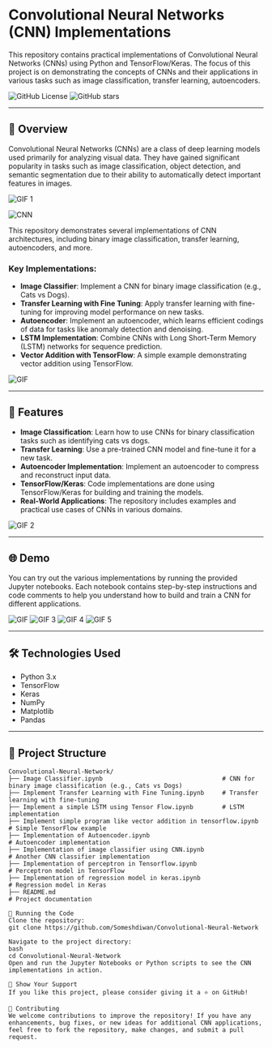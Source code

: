 # Convolutional Neural Networks (CNN) Implementations

This repository contains practical implementations of Convolutional Neural Networks (CNNs) using Python and TensorFlow/Keras. 
The focus of this project is on demonstrating the concepts of CNNs and their applications in various tasks such as image classification, transfer learning, autoencoders.

![GitHub License](https://img.shields.io/github/license/Someshdiwan/Convolutional-Neural-Network)
![GitHub stars](https://img.shields.io/github/stars/Someshdiwan/Convolutional-Neural-Network)

---

## 🚀 Overview

Convolutional Neural Networks (CNNs) are a class of deep learning models used primarily for analyzing visual data. 
They have gained significant popularity in tasks such as image classification, object detection, and semantic segmentation due to their ability to automatically detect important features in images.

![GIF 1](https://drive.google.com/uc?export=view&id=11uHVHsydhuL5xAjfmny6lF8sqeuKL9nf)

![CNN](https://drive.google.com/uc?export=view&id=1E8O4DW6lX5BmXezyvguuis3YWMy4B0II)


This repository demonstrates several implementations of CNN architectures, including binary image classification, transfer learning, autoencoders, and more.

### Key Implementations:

- **Image Classifier**: Implement a CNN for binary image classification (e.g., Cats vs Dogs).
- **Transfer Learning with Fine Tuning**: Apply transfer learning with fine-tuning for improving model performance on new tasks.
- **Autoencoder**: Implement an autoencoder, which learns efficient codings of data for tasks like anomaly detection and denoising.
- **LSTM Implementation**: Combine CNNs with Long Short-Term Memory (LSTM) networks for sequence prediction.
- **Vector Addition with TensorFlow**: A simple example demonstrating vector addition using TensorFlow.

![GIF](https://drive.google.com/uc?export=view&id=1l7Ep-n-7Q31WftmWonDcFAFPmMcwbAMQ)

---

## 🔧 Features

- **Image Classification**: Learn how to use CNNs for binary classification tasks such as identifying cats vs dogs.
- **Transfer Learning**: Use a pre-trained CNN model and fine-tune it for a new task.
- **Autoencoder Implementation**: Implement an autoencoder to compress and reconstruct input data.
- **TensorFlow/Keras**: Code implementations are done using TensorFlow/Keras for building and training the models.
- **Real-World Applications**: The repository includes examples and practical use cases of CNNs in various domains.

![GIF 2](https://drive.google.com/uc?export=view&id=1ZfXNqxQVnM3i7tcARzk2yxBd4SiJ30BL)

---

## 🌐 Demo

You can try out the various implementations by running the provided Jupyter notebooks. Each notebook contains step-by-step instructions and code comments to help you understand how to build and train a CNN for different applications.

![GIF](https://drive.google.com/uc?export=view&id=1mwEkuelDy13k6AIFVpqeQBz_4fJgOczK)
![GIF 3](https://drive.google.com/uc?export=view&id=1YtXirl9tzdGkU2RoLb3YR3_81Bq6QR-n)
![GIF 4](https://drive.google.com/uc?export=view&id=1jUS7U7lG-6GzvLd4daEsIYVzenaRnN03)
![GIF 5](https://drive.google.com/uc?export=view&id=1CSNvUbVr40O4G_OIC0-TZ5Z-Seo4EKwO)

---

## 🛠️ Technologies Used

- Python 3.x
- TensorFlow
- Keras
- NumPy
- Matplotlib
- Pandas

---

## 📂 Project Structure

```plaintext
Convolutional-Neural-Network/
├── Image Classifier.ipynb                                 # CNN for binary image classification (e.g., Cats vs Dogs)
├── Implement Transfer Learning with Fine Tuning.ipynb     # Transfer learning with fine-tuning
├── Implement a simple LSTM using Tensor Flow.ipynb        # LSTM implementation
├── Implement simple program like vector addition in tensorflow.ipynb  # Simple TensorFlow example
├── Implementation of Autoencoder.ipynb                                # Autoencoder implementation
├── Implementation of image classifier using CNN.ipynb                 # Another CNN classifier implementation
├── Implementation of perceptron in Tensorflow.ipynb                   # Perceptron model in TensorFlow
├── Implementation of regression model in keras.ipynb                  # Regression model in Keras
├── README.md                                                          # Project documentation
```
```
🚀 Running the Code
Clone the repository:
git clone https://github.com/Someshdiwan/Convolutional-Neural-Network

Navigate to the project directory:
bash
cd Convolutional-Neural-Network
Open and run the Jupyter Notebooks or Python scripts to see the CNN implementations in action.

🌟 Show Your Support
If you like this project, please consider giving it a ⭐ on GitHub!

🤝 Contributing
We welcome contributions to improve the repository! If you have any enhancements, bug fixes, or new ideas for additional CNN applications, feel free to fork the repository, make changes, and submit a pull request.
```
